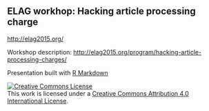 ## ELAG workhop: Hacking article processing charge

<http://elag2015.org/>

Workshop description:
http://elag2015.org/program/hacking-article-processing-charges/

Presentation built with [R Markdown](http://rmarkdown.rstudio.com/)

<a rel="license" href="http://creativecommons.org/licenses/by/4.0/"><img alt="Creative Commons License" style="border-width:0" src="https://i.creativecommons.org/l/by/4.0/88x31.png" /></a><br />This work is licensed under a <a rel="license" href="http://creativecommons.org/licenses/by/4.0/">Creative Commons Attribution 4.0 International License</a>.